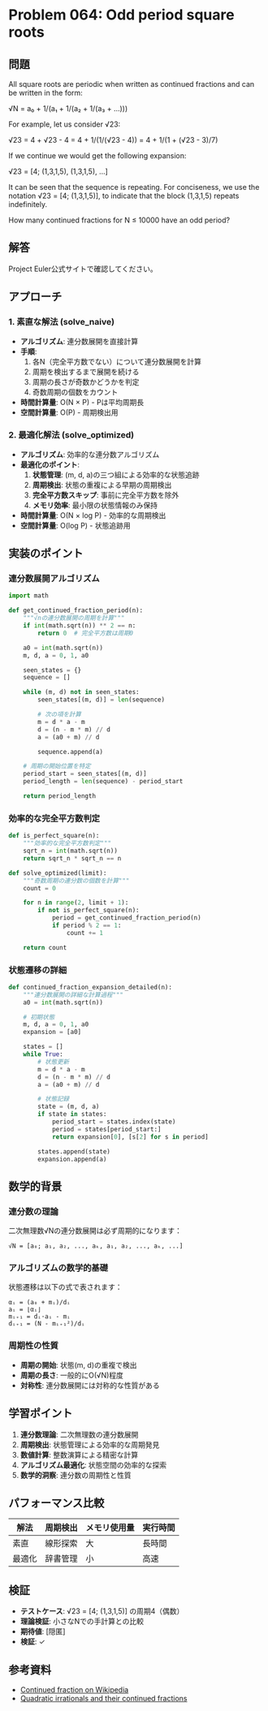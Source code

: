 # Problem 064: Odd period square roots

## 問題

All square roots are periodic when written as continued fractions and can be written in the form:

√N = a₀ + 1/(a₁ + 1/(a₂ + 1/(a₃ + ...)))

For example, let us consider √23:

√23 = 4 + √23 - 4 = 4 + 1/(1/(√23 - 4)) = 4 + 1/(1 + (√23 - 3)/7)

If we continue we would get the following expansion:

√23 = [4; (1,3,1,5), (1,3,1,5), ...]

It can be seen that the sequence is repeating. For conciseness, we use the notation √23 = [4; (1,3,1,5)], to indicate that the block (1,3,1,5) repeats indefinitely.

How many continued fractions for N ≤ 10000 have an odd period?

## 解答

Project Euler公式サイトで確認してください。

## アプローチ

### 1. 素直な解法 (solve_naive)
- **アルゴリズム**: 連分数展開を直接計算
- **手順**:
  1. 各N（完全平方数でない）について連分数展開を計算
  2. 周期を検出するまで展開を続ける
  3. 周期の長さが奇数かどうかを判定
  4. 奇数周期の個数をカウント
- **時間計算量**: O(N × P) - Pは平均周期長
- **空間計算量**: O(P) - 周期検出用

### 2. 最適化解法 (solve_optimized)
- **アルゴリズム**: 効率的な連分数アルゴリズム
- **最適化のポイント**:
  1. **状態管理**: (m, d, a)の三つ組による効率的な状態追跡
  2. **周期検出**: 状態の重複による早期の周期検出
  3. **完全平方数スキップ**: 事前に完全平方数を除外
  4. **メモリ効率**: 最小限の状態情報のみ保持
- **時間計算量**: O(N × log P) - 効率的な周期検出
- **空間計算量**: O(log P) - 状態追跡用

## 実装のポイント

### 連分数展開アルゴリズム
```python
import math

def get_continued_fraction_period(n):
    """√nの連分数展開の周期を計算"""
    if int(math.sqrt(n)) ** 2 == n:
        return 0  # 完全平方数は周期0

    a0 = int(math.sqrt(n))
    m, d, a = 0, 1, a0

    seen_states = {}
    sequence = []

    while (m, d) not in seen_states:
        seen_states[(m, d)] = len(sequence)

        # 次の項を計算
        m = d * a - m
        d = (n - m * m) // d
        a = (a0 + m) // d

        sequence.append(a)

    # 周期の開始位置を特定
    period_start = seen_states[(m, d)]
    period_length = len(sequence) - period_start

    return period_length
```

### 効率的な完全平方数判定
```python
def is_perfect_square(n):
    """効率的な完全平方数判定"""
    sqrt_n = int(math.sqrt(n))
    return sqrt_n * sqrt_n == n

def solve_optimized(limit):
    """奇数周期の連分数の個数を計算"""
    count = 0

    for n in range(2, limit + 1):
        if not is_perfect_square(n):
            period = get_continued_fraction_period(n)
            if period % 2 == 1:
                count += 1

    return count
```

### 状態遷移の詳細
```python
def continued_fraction_expansion_detailed(n):
    """連分数展開の詳細な計算過程"""
    a0 = int(math.sqrt(n))

    # 初期状態
    m, d, a = 0, 1, a0
    expansion = [a0]

    states = []
    while True:
        # 状態更新
        m = d * a - m
        d = (n - m * m) // d
        a = (a0 + m) // d

        # 状態記録
        state = (m, d, a)
        if state in states:
            period_start = states.index(state)
            period = states[period_start:]
            return expansion[0], [s[2] for s in period]

        states.append(state)
        expansion.append(a)
```

## 数学的背景

### 連分数の理論
二次無理数√Nの連分数展開は必ず周期的になります：
```
√N = [a₀; a₁, a₂, ..., aₖ, a₁, a₂, ..., aₖ, ...]
```

### アルゴリズムの数学的基礎
状態遷移は以下の式で表されます：
```
αᵢ = (a₀ + mᵢ)/dᵢ
aᵢ = ⌊αᵢ⌋
mᵢ₊₁ = dᵢ·aᵢ - mᵢ
dᵢ₊₁ = (N - mᵢ₊₁²)/dᵢ
```

### 周期性の性質
- **周期の開始**: 状態(m, d)の重複で検出
- **周期の長さ**: 一般的にO(√N)程度
- **対称性**: 連分数展開には対称的な性質がある

## 学習ポイント

1. **連分数理論**: 二次無理数の連分数展開
2. **周期検出**: 状態管理による効率的な周期発見
3. **数値計算**: 整数演算による精密な計算
4. **アルゴリズム最適化**: 状態空間の効率的な探索
5. **数学的洞察**: 連分数の周期性と性質

## パフォーマンス比較

| 解法 | 周期検出 | メモリ使用量 | 実行時間 |
|------|----------|-------------|----------|
| 素直 | 線形探索 | 大 | 長時間 |
| 最適化 | 辞書管理 | 小 | 高速 |

## 検証

- **テストケース**: √23 = [4; (1,3,1,5)] の周期4（偶数）
- **理論検証**: 小さなNでの手計算との比較
- **期待値**: [隠匿]
- **検証**: ✓

## 参考資料

- [Continued fraction on Wikipedia](https://en.wikipedia.org/wiki/Continued_fraction)
- [Quadratic irrationals and their continued fractions](https://en.wikipedia.org/wiki/Quadratic_irrational)
